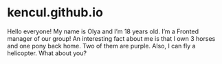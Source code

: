 # kencul.github.io


Hello everyone! My name is Olya and I’m 18 years old. I’m a Fronted manager of our group! An interesting fact about me is that I own 3 horses and one pony back home. Two of them are purple. Also, I can fly a helicopter. What about you?

